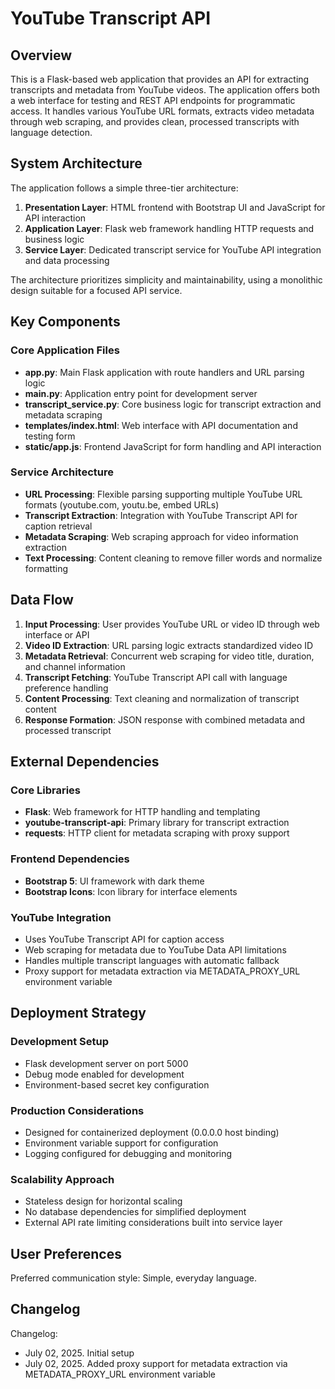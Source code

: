 # YouTube Transcript API

## Overview

This is a Flask-based web application that provides an API for extracting transcripts and metadata from YouTube videos. The application offers both a web interface for testing and REST API endpoints for programmatic access. It handles various YouTube URL formats, extracts video metadata through web scraping, and provides clean, processed transcripts with language detection.

## System Architecture

The application follows a simple three-tier architecture:

1. **Presentation Layer**: HTML frontend with Bootstrap UI and JavaScript for API interaction
2. **Application Layer**: Flask web framework handling HTTP requests and business logic
3. **Service Layer**: Dedicated transcript service for YouTube API integration and data processing

The architecture prioritizes simplicity and maintainability, using a monolithic design suitable for a focused API service.

## Key Components

### Core Application Files
- **app.py**: Main Flask application with route handlers and URL parsing logic
- **main.py**: Application entry point for development server
- **transcript_service.py**: Core business logic for transcript extraction and metadata scraping
- **templates/index.html**: Web interface with API documentation and testing form
- **static/app.js**: Frontend JavaScript for form handling and API interaction

### Service Architecture
- **URL Processing**: Flexible parsing supporting multiple YouTube URL formats (youtube.com, youtu.be, embed URLs)
- **Transcript Extraction**: Integration with YouTube Transcript API for caption retrieval
- **Metadata Scraping**: Web scraping approach for video information extraction
- **Text Processing**: Content cleaning to remove filler words and normalize formatting

## Data Flow

1. **Input Processing**: User provides YouTube URL or video ID through web interface or API
2. **Video ID Extraction**: URL parsing logic extracts standardized video ID
3. **Metadata Retrieval**: Concurrent web scraping for video title, duration, and channel information
4. **Transcript Fetching**: YouTube Transcript API call with language preference handling
5. **Content Processing**: Text cleaning and normalization of transcript content
6. **Response Formation**: JSON response with combined metadata and processed transcript

## External Dependencies

### Core Libraries
- **Flask**: Web framework for HTTP handling and templating
- **youtube-transcript-api**: Primary library for transcript extraction
- **requests**: HTTP client for metadata scraping with proxy support

### Frontend Dependencies
- **Bootstrap 5**: UI framework with dark theme
- **Bootstrap Icons**: Icon library for interface elements

### YouTube Integration
- Uses YouTube Transcript API for caption access
- Web scraping for metadata due to YouTube Data API limitations
- Handles multiple transcript languages with automatic fallback
- Proxy support for metadata extraction via METADATA_PROXY_URL environment variable

## Deployment Strategy

### Development Setup
- Flask development server on port 5000
- Debug mode enabled for development
- Environment-based secret key configuration

### Production Considerations
- Designed for containerized deployment (0.0.0.0 host binding)
- Environment variable support for configuration
- Logging configured for debugging and monitoring

### Scalability Approach
- Stateless design for horizontal scaling
- No database dependencies for simplified deployment
- External API rate limiting considerations built into service layer

## User Preferences

Preferred communication style: Simple, everyday language.

## Changelog

Changelog:
- July 02, 2025. Initial setup
- July 02, 2025. Added proxy support for metadata extraction via METADATA_PROXY_URL environment variable